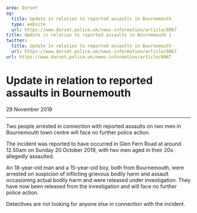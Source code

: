 ```yaml
area: Dorset
og:
  title: Update in relation to reported assaults in Bournemouth
  type: website
  url: https://www.dorset.police.uk/news-information/article/8967
title: Update in relation to reported assaults in Bournemouth |
twitter:
  title: Update in relation to reported assaults in Bournemouth
  url: https://www.dorset.police.uk/news-information/article/8967
url: https://www.dorset.police.uk/news-information/article/8967
```

# Update in relation to reported assaults in Bournemouth

29 November 2019

* * *

Two people arrested in connection with reported assaults on two men in Bournemouth town centre will face no further police action.

The incident was reported to have occurred in Glen Fern Road at around 12.50am on Sunday 20 October 2019, with two men aged in their 20s allegedly assaulted.

An 18-year-old man and a 15-year-old boy, both from Bournemouth, were arrested on suspicion of inflicting grievous bodily harm and assault occasioning actual bodily harm and were released under investigation. They have now been released from the investigation and will face no further police action.

Detectives are not looking for anyone else in connection with the incident.
